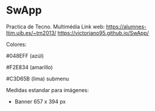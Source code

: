 # SwApp
Practica de Tecno. Multimédia
Link web: https://alumnes-ltim.uib.es/~tm2013/
https://victoriano95.github.io/SwApp/

Colores:

#048EFF (azúl)

#F2E834 (amarillo)

#C3D65B (lima) submenu

Medidas estandar para imágenes:
- Banner 657 x 394 px
